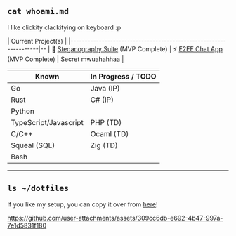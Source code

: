 ## `cat whoami.md`

I like clickity clackitying on keyboard :p

| Current Project(s) |
|------------------------------------------------------------------|--
| 🦀 [Steganography Suite](https://github.com/Chris-Coleongco/Steganography_Suite) (MVP Complete)
| ⚡ [E2EE Chat App](https://github.com/Chris-Coleongco/E2EE-Chat-App) (MVP Complete) | Secret mwuahahhaa |

| Known   | In Progress / TODO |
|----------|----------|
| Go   | Java (IP)   |
| Rust    |  C# (IP)  |
| Python    |    |
| TypeScript/Javascript    | PHP (TD) |
| C/C++ |  Ocaml (TD)  |
| Squeal (SQL) |  Zig (TD) |
| Bash         |           |

----------------------------------------

## `ls ~/dotfiles`

If you like my setup, you can copy it over from 
[here](https://github.com/Francois-Coleongco/dotfiles)!

https://github.com/user-attachments/assets/309cc6db-e692-4b47-997a-7e1d5831f180

<!--
**Chris-Coleongco/Chris-Coleongco** is a ✨ _special_ ✨ repository because its `README.md` (this file) appears on your GitHub profile.

Here are some ideas to get you started:

- 🔭 I’m currently working on ...
- 🌱 I’m currently learning ...
- 👯 I’m looking to collaborate on ...
- 🤔 I’m looking for help with ...
- 💬 Ask me about ...
- 📫 How to reach me: ...
- 😄 Pronouns: ...
- ⚡ Fun fact: ...
-->
